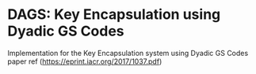 # DAGS: Key Encapsulation using Dyadic GS Codes

Implementation for the Key Encapsulation system using Dyadic GS Codes paper ref (https://eprint.iacr.org/2017/1037.pdf)
